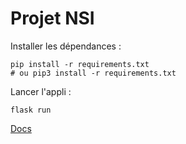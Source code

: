 # Projet NSI

Installer les dépendances :

```shell
pip install -r requirements.txt
# ou pip3 install -r requirements.txt
```

Lancer l'appli :

```shell
flask run
```

[Docs](docs/DOCS.md)
